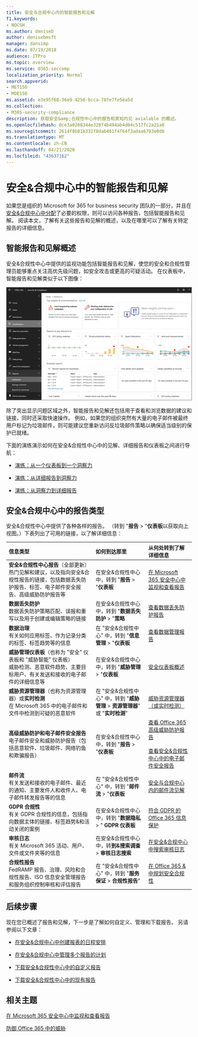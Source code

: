```yaml
---
title: 安全与合规中心内的智能报告和见解
f1.keywords:
- NOCSH
ms.author: deniseb
author: denisebmsft
manager: dansimp
ms.date: 07/19/2018
audience: ITPro
ms.topic: overview
ms.service: O365-seccomp
localization_priority: Normal
search.appverid:
- MET150
- MOE150
ms.assetid: e3e95f68-36e9-4256-bcca-78fe7fe5ea5d
ms.collection:
- M365-security-compliance
description: 获取安全&amp;合规性中心中的报告和真知灼见 avialable 的概述。
ms.openlocfilehash: 0ce3a0208344e328f4b494ab4d04c517fc2a21a6
ms.sourcegitcommit: 2614f8b81b332f8dab461f4f64f3adaa6703e0d6
ms.translationtype: MT
ms.contentlocale: zh-CN
ms.lasthandoff: 04/21/2020
ms.locfileid: "43637162"
---
```

# <a name="smart-reports-and-insights-in-the-security-amp-compliance-center"></a>安全&amp;合规中心中的智能报告和见解

如果您是组织的 Microsoft for 365 for business security 团队的一部分，并且在[安全&amp;合规中心中分配](permissions-in-the-security-and-compliance-center.md)了必要的权限，则可以访问各种报告，包括智能报告和见解。 阅读本文，了解有关这些报告和见解的概述，以及在哪里可以了解有关特定报告的详细信息。
      
## <a name="smart-reports-and-insights-overview"></a>智能报告和见解概述

安全&amp;合规性中心中提供的监视功能包括智能报告和见解，使您的安全和合规性管理员能够重点关注高优先级问题，如安全攻击或更高的可疑活动。 在仪表板中，智能报告和见解类似于以下图像：
  
![在 "安全&amp;合规性中心" 中\> ，选择 "报告" 仪表板](../../media/2a668c3d-3fa3-4e37-8149-46989b33ae8c.png)
  
除了突出显示问题区域之外，智能报告和见解还包括用于查看和浏览数据的建议和链接，同时还采取快速操作。 例如，如果您的组织突然有大量的电子邮件被最终用户标记为垃圾邮件，则可能建议您重新访问反垃圾邮件策略以确保适当级别的保护已就绪。
  
下面的演练演示如何在安全&amp;合规性中心中的见解、详细报告和仪表板之间进行导航：
  
- [演练：从一个仪表板到一个洞察力](from-a-dashboard-to-an-insight.md)
    
- [演练：从详细报告到洞察力](from-a-detailed-report-to-an-insight.md)
    
- [演练：从洞察力到详细报告](from-an-insight-to-a-detailed-report.md)
    
## <a name="types-of-reports-in-the-security-amp-compliance-center"></a>安全&amp;合规中心中的报告类型

安全&amp;合规性中心中提供了各种各样的报告。 （转到 "**报告** \> "**仪表板**以获取向上视图。）下表列出了可用的链接，以了解详细信息： 
  
|**信息类型**|**如何到达那里**|**从何处转到了解详细信息**|
|:-----|:-----|:-----|
|**安全&amp;合规性中心报告**（全部更新）  <br/> 热门见解和建议，以及指向安全&amp;合规性报告的链接，包括数据丢失防护报告、标签、电子邮件安全报告、高级威胁防护报告等  <br/> |在安全&amp;合规性中心中，转到 "**报告** \> "**仪表板** <br/> |[在 Microsoft 365 安全中心中监视和查看报告](../mtp/monitoring-and-reporting.md) <br/> |
|**数据丢失防护** <br/> 数据丢失防护策略匹配、误报和重写以及用于创建或编辑策略的链接  <br/> |在安全&amp;合规性中心中，转到 "**数据丢失防护** \> "**策略** <br/> |[查看数据丢失防护报告](../../compliance/view-the-dlp-reports.md) <br/> |
|**数据治理** <br/> 有关如何应用标签、作为记录分类的标签、标签趋势等的信息  <br/> |在 "安全&amp;合规性中心" 中，转到 "**信息管理** \> "**仪表板** <br/> |[查看数据管理报告](../../compliance/view-the-data-governance-reports.md) <br/> |
|**威胁管理仪表板**（也称为 "安全" 仪表板和 "威胁智能" 仪表板）  <br/> 威胁检测、恶意软件趋势、主要目标用户、有关发送和接收的电子邮件的详细信息等  <br/> |在安全&amp;合规性中心中，转到 "**威胁管理** \> "**仪表板** <br/> |[安全仪表板概述](security-dashboard.md) <br/> |
|**威胁资源管理器**（也称为资源管理器）或**实时检测** <br/> 在 Microsoft 365 中的电子邮件和文件中检测到可疑的恶意软件  <br/> |在 "安全&amp;合规性中心" 中，转到 "**威胁管理** \> **资源管理器**" 或 "**实时检测**"<br/> |[威胁资源管理器（或实时检测）](threat-explorer.md) <br/> |
|**高级威胁防护和电子邮件安全报告** <br/> 电子邮件安全和威胁防护报告（包括恶意软件、垃圾邮件、网络钓鱼和欺骗报告）  <br/> |在安全&amp;合规性中心中，转到 "**报告** \> "**仪表板** <br/> |[查看 Office 365 高级威胁防护报告](view-reports-for-atp.md) <br/><br/> [查看安全&amp;合规性中心中的电子邮件安全报告](view-email-security-reports.md) <br/> |
|**邮件流** <br/> 有关发送和接收的电子邮件、最近的通知、主要发件人和收件人、电子邮件转发报告等的信息  <br/> |在 "安全&amp;合规性中心" 中，转到 "**邮件流** \> "**仪表板** <br/> |[安全与合规中心内的邮件流见解](mail-flow-insights-v2.md)<br/> |
|**GDPR 合规性** <br/> 有关 GDPR 合规性的信息，包括指向数据主体的链接、标签趋势&amp;和活动关闭的案例  <br/> |在安全&amp;合规性中心中，转到 "**数据隐私** \> " **GDPR 仪表板** <br/> |[符合 GDPR 的 Office 365 信息保护](https://docs.microsoft.com/office365/enterprise/office-365-information-protection-for-gdpr) <br/> |
|**审核日志** <br/> 有关 Microsoft 365 活动、用户、文件或文件夹等的信息  <br/> |在安全&amp;合规性中心中，转**到&amp;搜索调查** \> **审核日志搜索** <br/> |[在安全&amp;合规中心中搜索审核日志](../../compliance/search-the-audit-log-in-security-and-compliance.md) <br/> |
|**合规性报告** <br/> FedRAMP 报告、治理、风险和合规性报告、ISO 信息安全管理报告和服务组织控制审核和评估报告  <br/> |在 "安全&amp;合规性中心" 中，转到 "**服务保证** \> **合规性报告**" <br/> |[在 Office 365 &amp;中规划安全合规性](../../compliance/plan-for-security-and-compliance.md) <br/> |
  
## <a name="next-steps"></a>后续步骤

现在您已概述了报告和见解，下一步是了解如何自定义、管理和下载报告。 另请参阅以下文章：
  
- [在安全&amp;合规中心中创建报表的日程安排](create-a-schedule-for-a-report.md)
    
- [在安全&amp;合规中心中管理多个报告的计划](manage-schedules-for-multiple-reports.md)
    
- [下载安全&amp;合规性中心中的自定义报告](set-up-and-download-a-custom-report.md)
    
- [下载安全&amp;合规性中心中的现有报告](download-existing-reports.md)
    
## <a name="related-topics"></a>相关主题

[在 Microsoft 365 安全中心中监视和查看报告](../mtp/monitoring-and-reporting.md)
  
[防御 Office 365 中的威胁](protect-against-threats.md)
  

